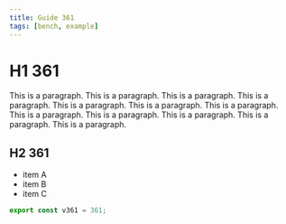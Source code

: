 ```yaml
---
title: Guide 361
tags: [bench, example]
---
```


# H1 361

This is a paragraph. This is a paragraph. This is a paragraph. This is a paragraph. This is a paragraph. This is a paragraph. This is a paragraph. This is a paragraph. This is a paragraph. This is a paragraph. This is a paragraph. This is a paragraph. 

## H2 361

- item A
- item B
- item C

```ts
export const v361 = 361;
```